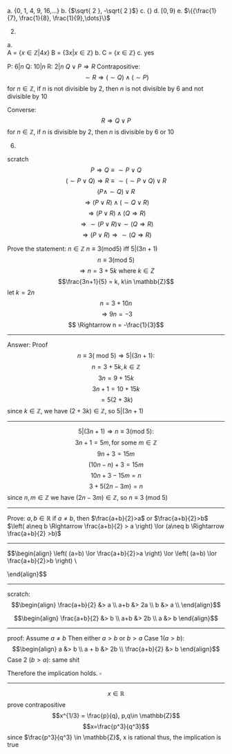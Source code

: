 a.
{0, 1, 4, 9, 16,...}
b.
{$\sqrt{ 2 }, -\sqrt{ 2 }$}
c.
{}
d.
$[0,9)$
e.
$\{{\frac{1}{7}, \frac{1}{8}, \frac{1}{9},\dots}\}$

2.
a.\
A = $\{x\in \mathbb{Z}|4x\}$
B = $\{3x| x\in \mathbb{Z}\}$
b.
C = $\{x \in \mathbb{Z}\}$
c.
yes

P: $6| n$
Q: $10 | n$
R: $2|n$
$Q \lor P \Rightarrow R$
Contrapositive:
$$\sim R \Rightarrow (\sim Q) \land (\sim P)$$
for $n \in \mathbb{Z}$, if $n$ is not divisible by 2, then $n$ is not divisible by 6 and not divisible by 10

Converse:
$$R \Rightarrow Q \lor P$$
for $n \in \mathbb{Z}$, if $n$ is divisible by 2, then $n$ is divisible by 6 or 10


6.
scratch
$$P\Rightarrow Q \equiv \sim P \lor Q$$
$$(\sim P\lor Q) \Rightarrow R \equiv \sim(\sim P\lor Q)\lor R$$
$$(P\land \sim Q)\lor R$$
$$\Rightarrow (P \lor R) \land (\sim Q \lor R)$$
$$\Rightarrow (P \lor R) \land (Q\Rightarrow R)$$
$$\Rightarrow \sim(P\lor R) \lor \sim(Q\Rightarrow R)$$
$$\Rightarrow (P\lor R) \Rightarrow \sim(Q\Rightarrow R)$$

Prove the statement: $n\in\mathbb{Z}$ $n \equiv 3 (\text{mod} 5)$ iff $5 | (3n+1)$
$$n \equiv 3 (\text{mod }5)$$
$$\Rightarrow n = 3+ 5k \text{ where } k\in Z$$
$$\frac{3n+1}{5} = k, k\in \mathbb{Z}$$
let $k = 2n$
$$n = 3 + 10n$$
$$\Rightarrow 9n= -3$$
$$ \Rightarrow n = -\frac{1}{3}$$
___
Answer: Proof
$$n \equiv 3 (\text{ mod } 5) \Rightarrow 5 | (3n+1):$$
$$n = 3 + 5k, k \in \mathbb{Z}$$
$$3n = 9 + 15k$$
$$3n+1 = 10+15k$$
$$= 5(2+3k)$$
since $k \in \mathbb{Z}$, we have $(2+3k) \in \mathbb{Z}$, so $5 | (3n+1)$

___
$$5 | (3n+1) \Rightarrow n \equiv 3 (\text{mod 5}):$$
$$3n+1 = 5m, \text{for some } m \in \mathbb{Z}$$
$$9n + 3 = 15m$$
$$(10n  -n) + 3 = 15m$$
$$10n+3 -15m = n$$
$$3 + 5(2n-3m) = n$$
since $n, m \in \mathbb{Z}$ we have $(2n-3m) \in \mathbb{Z}$, so $n \equiv 3 \text{ (mod 5)}$
___

Prove:
$a, b \in \mathbb{R}$
if $a\neq b$, then $\frac{a+b}{2}>a$ or $\frac{a+b}{2}>b$
$\left( a\neq b \Rightarrow \frac{a+b}{2} > a \right) \lor (a\neq b \Rightarrow \frac{a+b}{2} >b)$ 
___
$$\begin{align}
\left( (a=b) \lor \frac{a+b}{2}>a \right) \lor \left( (a=b) \lor \frac{a+b}{2}>b \right) \\

\end{align}$$
___
scratch:
$$\begin{align}
\frac{a+b}{2} &> a \\
a+b &> 2a \\
b &> a \\
\end{align}$$

$$\begin{align}
\frac{a+b}{2} &> b \\
a+b &> 2b \\
a &> b
\end{align}$$
___
proof:
Assume $a\neq b$
Then either $a>b$ or $b>a$
Case 1$(a>b):$
$$\begin{align}
a &> b \\
a + b &> 2b \\
\frac{a+b}{2} &> b
\end{align}$$
Case 2 ($b>a$): 
same shit

Therefore the implication holds. $\square$

---
$$x \in \mathbb{R}$$
prove contrapositive
$$x^{1/3} = \frac{p}{q}, p,q\in \mathbb{Z}$$
$$x=\frac{p^3}{q^3}$$
since $\frac{p^3}{q^3} \in \mathbb{Z}$, x is rational
thus, the implication is true